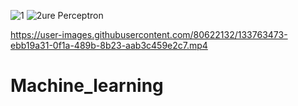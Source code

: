 ![1](https://user-images.githubusercontent.com/80622132/133529331-0cfa1bf7-cab1-422b-9d5e-a02fcd8ee4b2.JPG)
![2ure](https://user-images.githubusercontent.com/80622132/133529332-d6021fab-7178-47cb-a4a0-2c0f5e3156ee.JPG)
Perceptron


https://user-images.githubusercontent.com/80622132/133763473-ebb19a31-0f1a-489b-8b23-aab3c459e2c7.mp4




# Machine_learning
